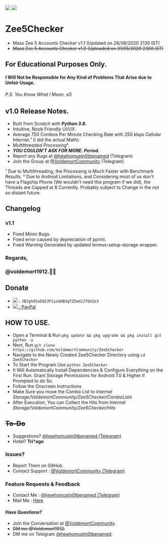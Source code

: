 <a href="https://www.python.org/download/releases/3.0/"><IMG src="https://img.shields.io/pypi/pyversions/3.svg?label=Python&logo=python"></a>
<a href="https://t.me/VoldemortCommunity"><img src="https://img.shields.io/badge/Telegram-Group-blue.svg?logo=Telegram"></a>

# Zee5Checker

- Mass Zee 5 Accounts Checker v1.1 (Updated on 26/08/2020 2130 IST)
- ~~Mass Zee 5 Accounts Checker v1.0 (Uploaded on 31/05/2020 2300 IST)~~

## For Educational Purposes Only.
#### I Will Not be Responsible for Any Kind of Problems That Arise due to Unfair Usage.
###### P.S. You Know What I Mean. xD

## v1.0 Release Notes.
* Built from Scratch with ***Python 3.8.***
* Intuitive, Noob Friendly UI/UX.
* Average 750 Combos Per Minute Checking Rate with 250 kbps Cellular Internet.¹ (I did the actual Math).
* *Multithreaded Processing*².
* ***YOU COULDN'T ASK FOR MORE. Period.***
* Report any Bugs at [@hewhomustn0tbenamed](https://t.me/hewhomustn0tbenamed) (Telegram)
* Join the Group at [@VoldemortCommunity](https://t.me/VoldemortCommunity) (Telegram)


¹ Due to Multithreading, the Processing is Much Faster with Benchmark Results.
² Due to Android Limitations, and Considering most of us don't have a Flagship Phone (We wouldn't need this program if we did),  the Threads are Capped at 8 Currently. Probably subject to Change in the not so distant future.

## Changelog

### v1.1

- Fixed Minor Bugs.
- Fixed error caused by depreciation of pprint.
- Fixed Warning Generated by updated termux-setup-storage wrapper.


### Regards,
### @voldemort1912.🖖🏻

## Donate

- <img src="https://img.shields.io/badge/Donate-BTC-brightgreen.svg?logo=Bitcoin"> : `3BJghXSoE82JP1ioSKBUqTZ5mdJJTQd2e3`
- <a href="https://paypal.me/Voldemort1912"><img src="https://img.shields.io/badge/PayPal-Donate-blue.svg?logo=PayPal"> : PayPal </a>

## HOW TO USE.
* Open a Terminal & Run `pkg update && pkg upgrade && pkg install git python -y`
* Next, Run `git clone https://github.com/VoldemortCommunity/Zee5Checker`
* Navigate to the Newly Created Zee5Checker Directory using `cd Zee5Checker`
* To Start the Program Use `python Zee5Checker`
* It Will Automatically Install Dependencies & Configure Everything on the First Run. Grant Storage Permissions for Android 7.0 & Higher if Prompted to do So.
* Follow the Onscreen Instructions
* Make Sure you move the Combo List to *Internal Storage/VoldemortCommunity/Zee5Checker/ComboLists*
* After Execution, You can Collect the Hits from *Internal Storage/VoldemortCommunity/Zee5Checker/Hits*


## ~~To-Do~~

* Suggestions? [@hewhomustn0tbenamed (Telegram)](https://t.me/hewhomustn0tbenamed)
* Hotel? __Tri*ago__

### Issues?

* Report Them on GitHub.
* Contact Support : [@VoldemortCommunity (Telegram)](https://t.me/VoldemortCommunity)

### Feature Requests & Feedback

* Contact Me : [@hewhomustn0tbenamed (Telegram)](https://t.me/hewhomustn0tbenamed)
* Mail Me : [Here](mailto:voldemort9278@gmail.com)

#### Have Questions?

* Join the Conversation at [@VoldemortCommunity](https://t.me/VoldemortCommunity).
* ~~DM me @Voldemort1912.~~
* DM me on Telegram [@hewhomustn0tbenamed](https://t.me/hewhomustn0tbenamed).